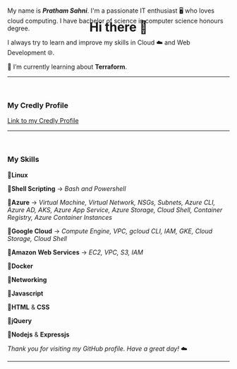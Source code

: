 <h1 style="position: absolute; left: 50%; transform: translateX(-50%); padding: 5px;"> Hi there 👋 </h1>

 My name is ***Pratham Sahni***.
I'm a passionate IT enthusiast 🖥️ who loves cloud computing.
I have bachelor of science in computer science honours degree. 

I always try to learn and improve my skills in Cloud ☁️ and Web Development 🌐.

🌱 I’m currently learning about **Terraform**.

---
<br>

### My Credly Profile 
[Link to my Credly Profile](https://www.credly.com/users/pratham-sahni/badges)

---
<br>

### My Skills

🔹**Linux** 

🔹**Shell Scripting** 
-> *Bash and Powershell*

🔹**Azure** 
-> *Virtual Machine, Virtual Network, NSGs, Subnets, Azure CLI, Azure AD, AKS, Azure App Service, Azure Storage, Cloud Shell, Container Registry, Azure Container Instances*

🔹**Google Cloud**
-> *Compute Engine, VPC, gcloud CLI, IAM, GKE, Cloud Storage, Cloud Shell*

🔹**Amazon Web Services** 
-> *EC2, VPC, S3, IAM*

🔹**Docker**

🔹**Networking**

🔹**Javascript**

🔹**HTML** & **CSS**

🔹**jQuery** 

🔹**Nodejs** & **Expressjs** 


*Thank you for visiting my GitHub profile. Have a great day!* ☁️

---

